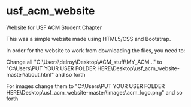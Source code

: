 # usf_acm_website
Website for USF ACM Student Chapter

This was a simple website made using HTML5/CSS and Bootstrap.

In order for the website to work from downloading the files, you need to:

Change all "C:\Users\delroy\Desktop\ACM_stuff\MY_ACM\..." to "C:\Users\PUT YOUR USER FOLDER HERE\Desktop\usf_acm_website-master\about.html" 
and so forth 

For images change them to "C:\Users\PUT YOUR USER FOLDER HERE\Desktop\usf_acm_website-master\images\acm_logo.png" and so forth

